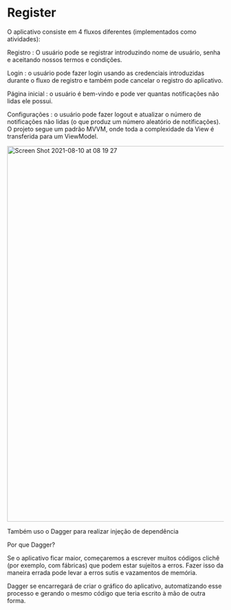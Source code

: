 # Register
O aplicativo consiste em 4 fluxos diferentes (implementados como atividades):

Registro : O usuário pode se registrar introduzindo nome de usuário, senha e aceitando nossos termos e condições.

Login : o usuário pode fazer login usando as credenciais introduzidas durante o fluxo de registro e também pode cancelar o registro do aplicativo.

Página inicial : o usuário é bem-vindo e pode ver quantas notificações não lidas ele possui.

Configurações : o usuário pode fazer logout e atualizar o número de notificações não lidas (o que produz um número aleatório de notificações).
O projeto segue um padrão MVVM, onde toda a complexidade da View é transferida para um ViewModel.

<img width="873" alt="Screen Shot 2021-08-10 at 08 19 27" src="https://user-images.githubusercontent.com/49947803/128859049-49731ff9-77cb-4154-b61a-20eea873166c.png">

Também uso o Dagger para realizar injeção de dependência

Por que Dagger?

Se o aplicativo ficar maior, começaremos a escrever muitos códigos clichê (por exemplo, com fábricas) que podem estar sujeitos a erros. Fazer isso da maneira errada
pode levar a erros sutis e vazamentos de memória.

Dagger se encarregará de criar o gráfico do aplicativo, automatizando esse processo e gerando o mesmo código que teria escrito à mão de outra forma.
